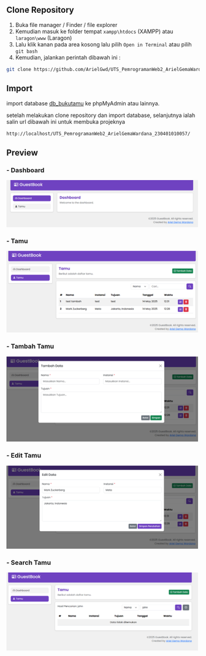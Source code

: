 ## Clone Repository
1. Buka file manager / Finder / file explorer
2. Kemudian masuk ke folder tempat `xampp\htdocs` (XAMPP) atau `laragon\www` (Laragon)
3. Lalu klik kanan pada area kosong lalu pilih `Open in Terminal` atau pilih `git bash`
4. Kemudian, jalankan perintah dibawah ini :
```bash
git clone https://github.com/ArielGwd/UTS_PemrogramanWeb2_ArielGemaWardana_230401010057.git
```  

## Import 
import database [db_bukutamu](db_bukutamu.sql) ke phpMyAdmin atau lainnya.

setelah melakukan clone repository dan import database, selanjutnya ialah salin url dibawah ini untuk membuka projeknya
```bash
http://localhost/UTS_PemrogramanWeb2_ArielGemaWardana_230401010057/
``` 

## Preview
### - Dashboard
<img src="assets/img/preview/dashboard.png" width="500"/> 

### - Tamu
<img src="assets/img/preview/tamu.png" width="500"/> 

### - Tambah Tamu
<img src="assets/img/preview/tambah-tamu.png" width="500"/> 

### - Edit Tamu
<img src="assets/img/preview/edit-tamu.png" width="500"/> 

### - Search Tamu
<img src="assets/img/preview/search-tamu.png" width="500"/> 
